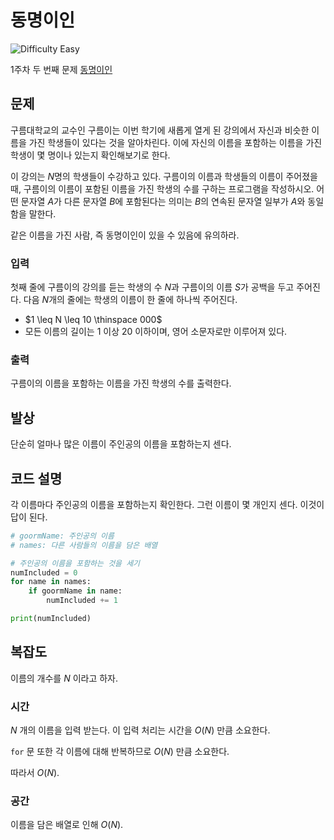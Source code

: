 # 동명이인

![Difficulty Easy](https://img.shields.io/badge/Difficulty-Easy-green)

1주차 두 번째 문제 [동명이인][problem]

[problem]: https://edu.goorm.io/learn/lecture/33428/%EC%95%8C%EA%B3%A0%EB%A6%AC%EC%A6%98-%EB%A8%BC%EB%8D%B0%EC%9D%B4-%EC%B1%8C%EB%A6%B0%EC%A7%80-%EC%8B%9C%EC%A6%8C1/lesson/1665442/1%EC%A3%BC%EC%B0%A8-%EB%AC%B8%EC%A0%9C-2-%EB%8F%99%EB%AA%85%EC%9D%B4%EC%9D%B8



## 문제

구름대학교의 교수인 구름이는 이번 학기에 새롭게 열게 된 강의에서 자신과 비슷한 이름을 가진 학생들이 있다는 것을 알아차린다. 이에 자신의 이름을 포함하는 이름을 가진 학생이 몇 명이나 있는지 확인해보기로 한다.

이 강의는 $N$명의 학생들이 수강하고 있다.
구름이의 이름과 학생들의 이름이 주어졌을 때, 구름이의 이름이 포함된 이름을 가진 학생의 수를 구하는 프로그램을 작성하시오.
어떤 문자열 $A$가 다른 문자열 $B$에 포함된다는 의미는 $B$의 연속된 문자열 일부가 $A$와 동일함을 말한다.

같은 이름을 가진 사람, 즉 동명이인이 있을 수 있음에 유의하라.

### 입력

첫째 줄에 구름이의 강의를 듣는 학생의 수 $N$과 구름이의 이름 $S$가 공백을 두고 주어진다.
다음 $N$개의 줄에는 학생의 이름이 한 줄에 하나씩 주어진다.

- $1 \leq N \leq 10 \thinspace 000$
- 모든 이름의 길이는 $1$ 이상 $20$ 이하이며, 영어 소문자로만 이루어져 있다.

### 출력

구름이의 이름을 포함하는 이름을 가진 학생의 수를 출력한다.



## 발상

단순히 얼마나 많은 이름이 주인공의 이름을 포함하는지 센다.



## 코드 설명

각 이름마다 주인공의 이름을 포함하는지 확인한다.
그런 이름이 몇 개인지 센다.
이것이 답이 된다.

```python
# goormName: 주인공의 이름
# names: 다른 사람들의 이름을 담은 배열

# 주인공의 이름을 포함하는 것을 세기
numIncluded = 0
for name in names:
    if goormName in name:
        numIncluded += 1

print(numIncluded)
```



## 복잡도

이름의 개수를 $N$ 이라고 하자.



### 시간

$N$ 개의 이름을 입력 받는다.
이 입력 처리는 시간을 $O(N)$ 만큼 소요한다.

`for` 문 또한 각 이름에 대해 반복하므로 $O(N)$ 만큼 소요한다.

따라서 $O(N)$.


### 공간

이름을 담은 배열로 인해 $O(N)$.
